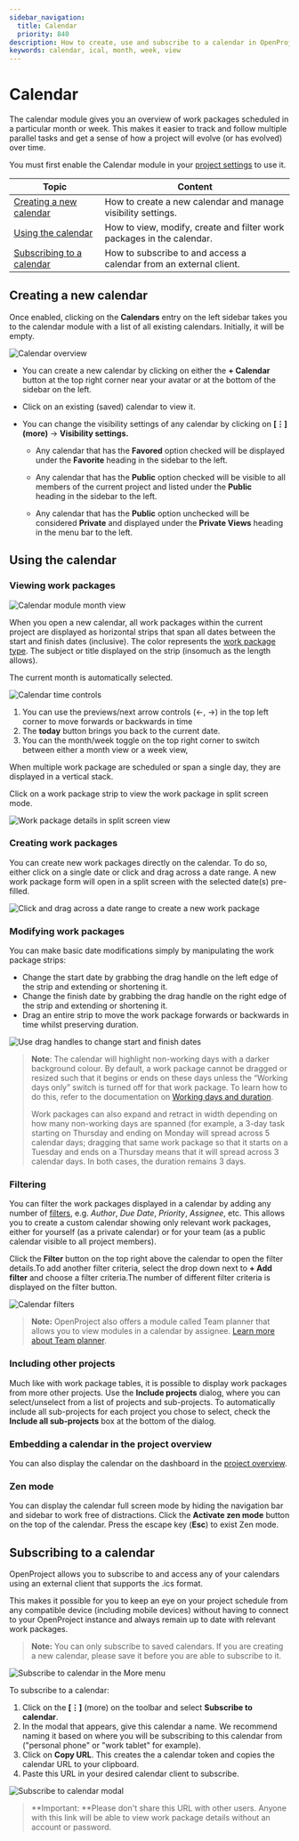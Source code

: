 ```yaml
---
sidebar_navigation:
  title: Calendar
  priority: 840
description: How to create, use and subscribe to a calendar in OpenProject.
keywords: calendar, ical, month, week, view
---
```



# Calendar

The calendar module gives you an overview of work packages scheduled in a particular month or week. This makes it easier to track and follow multiple parallel tasks and get a sense of how a project will evolve (or has evolved) over time.

You must first enable the Calendar module in your [project settings](../projects/project-settings/ "Link to documentation on project settings") to use it.

| Topic                                                        | Content                                               |
| ------------------------------------------------------------ | ----------------------------------------------------- |
| [Creating a new calendar](#creating-a-new-calendar)          | How to create a new calendar and manage visibility settings. |
| [Using the calendar](#using-the-calendar)                    | How to view, modify, create and filter work packages in the calendar. |
| [Subscribing to a calendar](#subscribing-to-a-calendar)      | How to subscribe to and access a calendar from an external client.      |


## Creating a new calendar

Once enabled, clicking on the **Calendars** entry on the left sidebar takes you to the calendar module with a list of all existing calendars. Initially, it will be empty.

![Calendar overview](calendar-overview.png)

- You can create a new calendar by clicking on either the **+ Calendar** button at the top right corner near your avatar or at the bottom of the sidebar on the left.
  
- Click on an existing (saved) calendar to view it.
  
- You can change the visibility settings of any calendar by clicking on **[⋮] (more)** -> **Visibility settings.**
  
    - Any calendar that has the **Favored** option checked will be displayed under the **Favorite** heading in the sidebar to the left.
      
    - Any calendar that has the **Public** option checked will be visible to all members of the current project and listed under the **Public** heading in the sidebar to the left.
      
    - Any calendar that has the **Public** option unchecked will be considered **Private** and displayed under the **Private Views** heading in the menu bar to the left.
      

## Using the calendar

### Viewing work packages

![Calendar module month view](calendar-month.png)

When you open a new calendar, all work packages within the current project are displayed as horizontal strips that span all dates between the start and finish dates (inclusive). The color represents the [work package type](../../system-admin-guide/manage-work-packages/work-package-types). The subject or title displayed on the strip (insomuch as the length allows).

The current month is automatically selected. 

![Calendar time controls](Calendar-timeControls.png)

1. You can use the previews/next arrow controls (←, →) in the top left corner to move forwards or backwards in time 
2. The **today** button brings you back to the current date.
3. You can the month/week toggle on the top right corner to switch between either a month view or a week view, 

When multiple work package are scheduled or span a single day, they are displayed in a vertical stack.

Click on a work package strip to view the work package in split screen mode.

![Work package details in split screen view](calendar-splitScreen.png)

### Creating work packages

You can create new work packages directly on the calendar. To do so, either click on a single date or click and drag across a date range. A new work package form will open in a split screen with the selected date(s) pre-filled.

![Click and drag across a date range to create a new work package](calendar-newWorkPackage.png)

### Modifying work packages

You can make basic date modifications simply by manipulating the work package strips:

- Change the start date by grabbing the drag handle on the left edge of the strip and extending or shortening it.
- Change the finish date by grabbing the drag handle on the right edge of the strip and extending or shortening it.
- Drag an entire strip to move the work package forwards or backwards in time whilst preserving duration.

![Use drag handles to change start and finish dates](Calendar-dragHandle-modifyDate.png)

> **Note**: The calendar will highlight non-working days with a darker background colour. By default, a work package cannot be dragged or resized such that it begins or ends on these days unless the “Working days only” switch is turned off for that work package. To learn how to do this, refer to the documentation on [Working days and duration](../work-packages/set-change-dates/#working-days-and-duration).
>
> Work packages can also expand and retract in width depending on how many non-working days are spanned (for example, a 3-day task starting on Thursday and ending on Monday will spread across 5 calendar days; dragging that same work package so that it starts on a Tuesday and ends on a Thursday means that it will spread across 3 calendar days. In both cases, the duration remains 3 days.

### Filtering

You can filter the work packages displayed in a calendar by adding any number of [filters](../work-packages/work-package-table-configuration/#filter-work-packages "Learn more about work package filters"), e.g. *Author*, *Due Date*, *Priority*, *Assignee*, etc. This allows you to create a custom calendar showing only relevant work packages, either for yourself (as a private calendar) or for your team (as a public calendar visible to all project members).

Click the **Filter** button on the top right above the calendar to open the filter details.To add another filter criteria, select the drop down next to **+ Add filter** and choose a filter criteria.The number of different filter criteria is displayed on the filter button.

![Calendar filters](calendarFilters.png)

> **Note:** OpenProject also offers a module called Team planner that allows you to view modules in a calendar by assignee. [Learn more about Team planner](../team-planner "Documentation about Team planner").

### Including other projects

Much like with work package tables, it is possible to display work packages from more other projects. Use the **Include projects** dialog, where you can select/unselect from a list of projects and sub-projects. To automatically include all sub-projects for each project you chose to select, check the **Include all sub-projects** box at the bottom of the dialog.

### Embedding a calendar in the project overview

You can also display the calendar on the dashboard in the [project overview](../project-overview/#calendar-widget).

### Zen mode

You can display the calendar full screen mode by hiding the navigation bar  and sidebar to work free of distractions. Click the **Activate zen mode** button on the top of the calendar. Press the escape key (**Esc**) to exist Zen mode.

## Subscribing to a calendar

OpenProject allows you to subscribe to and access any of your calendars using an external client that supports the .ics format.

This makes it possible for you to keep an eye on your project schedule from any compatible device (including mobile devices) without having to connect to your OpenProject instance and always remain up to date with relevant work packages.

> **Note:** You can only subscribe to saved calendars. If you are creating a new calendar, please save it before you are able to subscribe to it.

![Subscribe to calendar in the More menu](subscribeToCalendar.png)

To subscribe to a calendar:

1.  Click on the **[⋮]** (more) on the toolbar and select **Subscribe to calendar**.
2.  In the modal that appears, give this calendar a name. We recommend naming it based on where you will be subscribing to this calendar from ("personal phone" or "work tablet" for example).
3.  Click on **Copy URL**. This creates the a calendar token and copies the calendar URL to your clipboard.
4.  Paste this URL in your desired calendar client to subscribe.

![Subscribe to calendar modal](subscribeToCalendar-modal.png)

> **Important: **Please don't share this URL with other users. Anyone with this link will be able to view work package details without an account or password.
